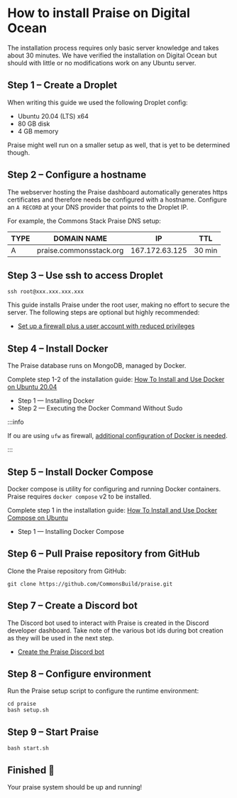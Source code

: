 # How to install Praise on Digital Ocean

The installation process requires only basic server knowledge and takes about 30 minutes. We have verified the installation on Digital Ocean but should with little or no modifications work on any Ubuntu server.

## Step 1 – Create a Droplet

When writing this guide we used the following Droplet config:

- Ubuntu 20.04 (LTS) x64
- 80 GB disk
- 4 GB memory

Praise might well run on a smaller setup as well, that is yet to be determined though.

## Step 2 – Configure a hostname

The webserver hosting the Praise dashboard automatically generates https certificates and therefore needs be configured with a hostname. Configure an `A RECORD` at your DNS provider that points to the Droplet IP.

For example, the Commons Stack Praise DNS setup:

| TYPE | DOMAIN NAME             | IP             | TTL    |
| ---- | ----------------------- | -------------- | ------ |
| A    | praise.commonsstack.org | 167.172.63.125 | 30 min |

## Step 3 – Use ssh to access Droplet

```
ssh root@xxx.xxx.xxx.xxx
```

This guide installs Praise under the root user, making no effort to secure the server. The following steps are optional but highly recommended:

- [Set up a firewall plus a user account with reduced privileges](setup-firewall-and-user.md)

## Step 4 – Install Docker

The Praise database runs on MongoDB, managed by Docker.

Complete step 1-2 of the installation guide: [How To Install and Use Docker on Ubuntu 20.04](https://www.digitalocean.com/community/tutorials/how-to-install-and-use-docker-on-ubuntu-20-04)

- Step 1 — Installing Docker
- Step 2 — Executing the Docker Command Without Sudo

:::info

If ou are using `ufw` as firewall, [additional configuration of Docker is needed](configure-ufw-for-docker.md).

:::

## Step 5 – Install Docker Compose

Docker compose is utility for configuring and running Docker containers. Praise requires `docker compose` v2 to be installed.

Complete step 1 in the installation guide: [How To Install and Use Docker Compose on Ubuntu](https://www.digitalocean.com/community/tutorials/how-to-install-and-use-docker-compose-on-ubuntu-22-04)

- Step 1 — Installing Docker Compose

## Step 6 – Pull Praise repository from GitHub

Clone the Praise repository from GitHub:

```
git clone https://github.com/CommonsBuild/praise.git
```

## Step 7 – Create a Discord bot

The Discord bot used to interact with Praise is created in the Discord developer dashboard. Take note of the various bot ids during bot creation as they will be used in the next step.

- [Create the Praise Discord bot](create-discord-bot.md)

## Step 8 – Configure environment

Run the Praise setup script to configure the runtime environment:

```
cd praise
bash setup.sh
```

## Step 9 – Start Praise

```
bash start.sh
```

## Finished 🎉

Your praise system should be up and running!
